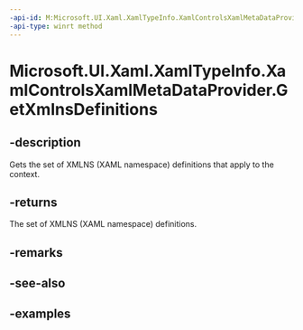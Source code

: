 ```yaml
---
-api-id: M:Microsoft.UI.Xaml.XamlTypeInfo.XamlControlsXamlMetaDataProvider.GetXmlnsDefinitions
-api-type: winrt method
---
```


<!-- Method syntax.
public XmlnsDefinition[] XamlControlsXamlMetaDataProvider.GetXmlnsDefinitions()
-->

# Microsoft.UI.Xaml.XamlTypeInfo.XamlControlsXamlMetaDataProvider.GetXmlnsDefinitions

## -description
Gets the set of XMLNS (XAML namespace) definitions that apply to the context.

## -returns
The set of XMLNS (XAML namespace) definitions.

## -remarks

## -see-also

## -examples

